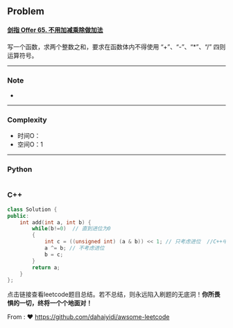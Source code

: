 ## Problem

#### [剑指 Offer 65. 不用加减乘除做加法](https://leetcode.cn/problems/bu-yong-jia-jian-cheng-chu-zuo-jia-fa-lcof/)

写一个函数，求两个整数之和，要求在函数体内不得使用 “+”、“-”、“*”、“/” 四则运算符号。

 

------

### Note

- 

------

### Complexity

- 时间O：
- 空间O：1

------

### Python

```python

```

### C++

```C++
class Solution {
public:
    int add(int a, int b) {
        while(b!=0)  // 直到进位为0
        {
            int c = ((unsigned int) (a & b)) << 1; // 只考虑进位  //C++中负数不支持左移位，因为结果是不定的
            a ^= b; // 不考虑进位
            b = c;
        }
        return a;
    }
};
```

点击链接查看leetcode题目总结。若不总结，则永远陷入刷题的无底洞！**你所畏惧的一切，终将一个个地面对！**

From : :heart: https://github.com/dahaiyidi/awsome-leetcode
